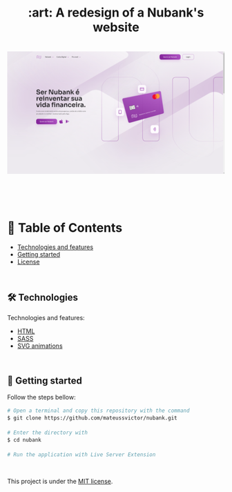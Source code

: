 <h1 align='center'>:art: A redesign of a Nubank's website<h1>

<p align="center">
  <img src=".github/nubank.png" alt="Nubank Landing Page">
</p>
<br>


# :pushpin: Table of Contents

- [Technologies and features](#hammer_and_wrench-technologies)
- [Getting started](#runner-getting-started)
- [License](#closed_book-license)

<br>


## :hammer_and_wrench: Technologies

Technologies and features:

- [HTML](https://developer.mozilla.org/en-US/docs/Web/HTML)
- [SASS](https://sass-lang.com/)
- [SVG animations](https://developer.mozilla.org/en-US/docs/Web/SVG)

<br>

## :runner: Getting started

Follow the steps bellow:

```bash
# Open a terminal and copy this repository with the command
$ git clone https://github.com/mateussvictor/nubank.git

# Enter the directory with
$ cd nubank

# Run the application with Live Server Extension

```

<br>


This project is under the [MIT license](https://github.com/Mateussv/github-explorer/blob/master/LICENSE).

